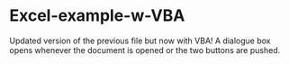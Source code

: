 # Excel-example-w-VBA
Updated version of the previous file but now with VBA! A dialogue box opens whenever the document is opened or the two buttons are pushed.
